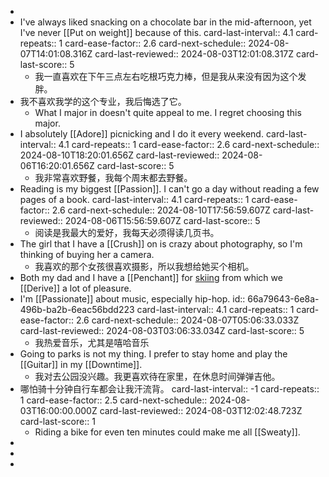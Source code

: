 -
- I've always liked snacking on a chocolate bar in the mid-afternoon, yet I've never [[Put on weight]] because of this.
  card-last-interval:: 4.1
  card-repeats:: 1
  card-ease-factor:: 2.6
  card-next-schedule:: 2024-08-07T14:01:08.316Z
  card-last-reviewed:: 2024-08-03T12:01:08.317Z
  card-last-score:: 5
	- 我一直喜欢在下午三点左右吃根巧克力棒，但是我从来没有因为这个发胖。
- 我不喜欢我学的这个专业，我后悔选了它。
	- What I major in doesn't quite appeal to me. I regret choosing this major.
- I absolutely [[Adore]] picnicking and I do it every weekend.
  card-last-interval:: 4.1
  card-repeats:: 1
  card-ease-factor:: 2.6
  card-next-schedule:: 2024-08-10T18:20:01.656Z
  card-last-reviewed:: 2024-08-06T16:20:01.656Z
  card-last-score:: 5
	- 我非常喜欢野餐，我每个周末都去野餐。
- Reading is my biggest [[Passion]]. I can't go a day without reading a few pages of a book.
  card-last-interval:: 4.1
  card-repeats:: 1
  card-ease-factor:: 2.6
  card-next-schedule:: 2024-08-10T17:56:59.607Z
  card-last-reviewed:: 2024-08-06T15:56:59.607Z
  card-last-score:: 5
	- 阅读是我最大的爱好，我每天必须得读几页书。
- The girl that I have a [[Crush]] on is crazy about photography, so I'm thinking of buying her a camera.
	- 我喜欢的那个女孩很喜欢摄影，所以我想给她买个相机。
- Both my dad and I have a [[Penchant]] for [skiing]([[Ski]]) from which we [[Derive]] a lot of pleasure.
- I'm [[Passionate]] about music, especially hip-hop.
  id:: 66a79643-6e8a-496b-ba2b-6eac56bdd223
  card-last-interval:: 4.1
  card-repeats:: 1
  card-ease-factor:: 2.6
  card-next-schedule:: 2024-08-07T05:06:33.033Z
  card-last-reviewed:: 2024-08-03T03:06:33.034Z
  card-last-score:: 5
	- 我热爱音乐，尤其是嘻哈音乐
- Going to parks is not my thing. I prefer to stay home and play the [[Guitar]] in my [[Downtime]].
	- 我对去公园没兴趣。我更喜欢待在家里，在休息时间弹弹吉他。
- 哪怕骑十分钟自行车都会让我汗流背。
  card-last-interval:: -1
  card-repeats:: 1
  card-ease-factor:: 2.5
  card-next-schedule:: 2024-08-03T16:00:00.000Z
  card-last-reviewed:: 2024-08-03T12:02:48.723Z
  card-last-score:: 1
	- Riding a bike for even ten minutes could make me all [[Sweaty]].
-
-
-